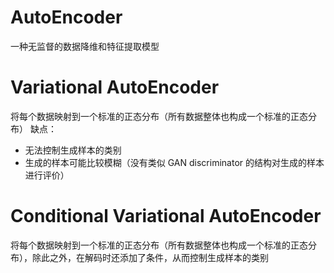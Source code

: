 # AutoEncoder
一种无监督的数据降维和特征提取模型

# Variational AutoEncoder
将每个数据映射到一个标准的正态分布（所有数据整体也构成一个标准的正态分布）
缺点：
- 无法控制生成样本的类别
- 生成的样本可能比较模糊（没有类似 GAN discriminator 的结构对生成的样本进行评价）

# Conditional Variational AutoEncoder
将每个数据映射到一个标准的正态分布（所有数据整体也构成一个标准的正态分布），除此之外，在解码时还添加了条件，从而控制生成样本的类别